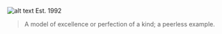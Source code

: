 ![alt text](https://www.bou-samra.org/paragon/assets/paragon-software.png)
Est. 1992
> A model of excellence or perfection of a kind; a peerless example. 
